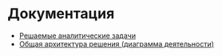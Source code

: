 # Документация
+ [Решаемые аналитические задачи](tasks.md)
+ [Общая архитектура решения (диаграмма деятельности)](activity.png)
